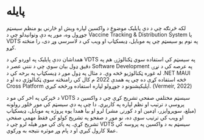 # پایله 

لکه څرنګه چي د دې پايليک موضوع د واکسین لپاره وېش او څارني يو منظم سیسټم جوړول وه، موږ په دې وتوانېدلو چي د Vaccine Tracking & Distribution System يا VDTS په نوم يو سیسټم چي په موبايل، ډیسکټاپ او ويب کي د لاسرسي وړ دی، را منځته کړو. 

همداشان ددې پايليک په اوږدو کي د VDTS په سیسټم کي استفاده سوي ټکنالوژۍ هم په دقيق ډول بيان سوې چي د ننني عصر د Software Development په عرصه کي د نړۍ له غوره ټکنالوژيو څخه وې. د مثال په ډول موږ د ډيسکټاپ په برخه کي د .NET MAUI څخه استفاده کړې ده چي په همدې 2022 م کال کي رامنځته سوې ټکنالوژي ده او د Cross Platform اپلیکېشنونو د جوړولو لپاره استفاده ورڅخه کيږي. (Vermeir, 2022) 

د څپرکي په اخر کي مو د VDTS سیسټم مختلفي صفحې تشريح کړې چي د واکسين د پروسې د ترتيب او نظم لپاره په کاريږي. دا چي په دې سیسټم کي موږ څلور رولونه (مبلغ، سوپروايزر، اډمين او د کورنۍ مشر) لرو او بيا همدا يوه پروژه په موبايل، ډيسکټاپ او ويب کي ترتيب سوې ده، نو موږ د صفحو په تشريح کولو کي فقط مهمي صفحې تشريح کړې. په پای کي موږ هيله لرو چي د VDTS سیسټم به د واکسين په پروسه کي عملا کارول کيږي او د پام وړ موثره نتيجه به ورکوي. 